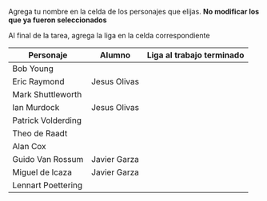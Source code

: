 Agrega tu nombre en la celda de los personajes que elijas. **No modificar los que ya fueron seleccionados**

Al final de la tarea, agrega la liga en la celda correspondiente


| Personaje        | Alumno           | Liga al trabajo terminado  |
| ------------- |:-------------:| -----:|
| Bob Young      |  |  |
| Eric Raymond     | Jesus Olivas |   |
| Mark Shuttleworth |       |     |
| Ian Murdock |Jesus Olivas | |
| Patrick Volderding| | |
| Theo de Raadt | | |
| Alan Cox| | |
| Guido Van Rossum |Javier Garza | |
| Miguel de Icaza| Javier Garza| |
| Lennart Poettering | | |

